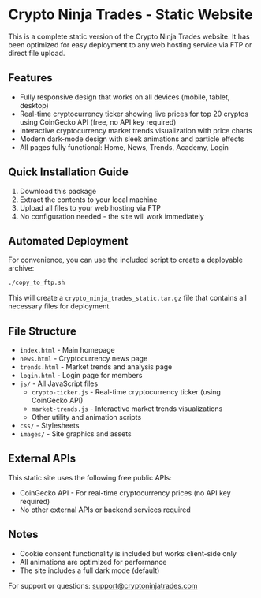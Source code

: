 # Crypto Ninja Trades - Static Website

This is a complete static version of the Crypto Ninja Trades website. It has been optimized for easy deployment to any web hosting service via FTP or direct file upload.

## Features

- Fully responsive design that works on all devices (mobile, tablet, desktop)
- Real-time cryptocurrency ticker showing live prices for top 20 cryptos using CoinGecko API (free, no API key required)
- Interactive cryptocurrency market trends visualization with price charts
- Modern dark-mode design with sleek animations and particle effects
- All pages fully functional: Home, News, Trends, Academy, Login

## Quick Installation Guide

1. Download this package
2. Extract the contents to your local machine
3. Upload all files to your web hosting via FTP
4. No configuration needed - the site will work immediately

## Automated Deployment

For convenience, you can use the included script to create a deployable archive:

```bash
./copy_to_ftp.sh
```

This will create a `crypto_ninja_trades_static.tar.gz` file that contains all necessary files for deployment.

## File Structure

- `index.html` - Main homepage
- `news.html` - Cryptocurrency news page
- `trends.html` - Market trends and analysis page
- `login.html` - Login page for members
- `js/` - All JavaScript files
  - `crypto-ticker.js` - Real-time cryptocurrency ticker (using CoinGecko API)
  - `market-trends.js` - Interactive market trends visualizations
  - Other utility and animation scripts
- `css/` - Stylesheets
- `images/` - Site graphics and assets

## External APIs

This static site uses the following free public APIs:

- CoinGecko API - For real-time cryptocurrency prices (no API key required)
- No other external APIs or backend services required

## Notes

- Cookie consent functionality is included but works client-side only
- All animations are optimized for performance
- The site includes a full dark mode (default)

For support or questions: support@cryptoninjatrades.com
